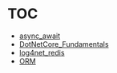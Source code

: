 # TOC

* [async_await](async_await.md)
* [DotNetCore_Fundamentals](DotNetCore_Fundamentals.md)
* [log4net_redis](log4net_redis.md)
* [ORM](ORM.md)
